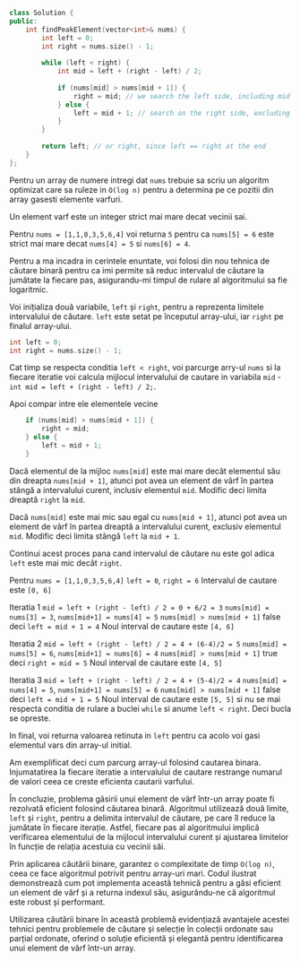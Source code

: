```cpp
class Solution {
public:
    int findPeakElement(vector<int>& nums) {
        int left = 0;
        int right = nums.size() - 1;
        
        while (left < right) {
            int mid = left + (right - left) / 2;
            
            if (nums[mid] > nums[mid + 1]) {
                right = mid; // we search the left side, including mid
            } else {
                left = mid + 1; // search on the right side, excluding mid
            }
        }
        
        return left; // or right, since left == right at the end
    }
};

```

Pentru un array de numere intregi dat `nums` trebuie sa scriu un algoritm optimizat care sa ruleze in `O(log n)` pentru a determina pe ce pozitii din array gasesti elemente varfuri.

Un element varf este un integer strict mai mare decat vecinii sai.

Pentru `nums = [1,1,0,3,5,6,4]` voi returna `5` pentru ca `nums[5] = 6` este strict mai mare decat `nums[4] = 5` si `nums[6] = 4`.

Pentru a ma incadra in cerintele enuntate, voi folosi din nou tehnica de căutare binară pentru ca imi permite să reduc intervalul de căutare la jumătate la fiecare pas, asigurandu-mi timpul de rulare al algoritmului sa fie logaritmic.

Voi inițializa două variabile, `left` și `right`, pentru a reprezenta limitele intervalului de căutare. `left` este setat pe începutul array-ului, iar `right` pe finalul array-ului.


```cpp
int left = 0;
int right = nums.size() - 1;
```

Cat timp se respecta conditia `left < right`, voi parcurge arry-ul `nums` si la fiecare iteratie voi calcula mijlocul intervalului de cautare in variabila `mid` - `int mid = left + (right - left) / 2;`.

Apoi compar intre ele elementele vecine 

```cpp
    if (nums[mid] > nums[mid + 1]) {
        right = mid;
    } else {
        left = mid + 1;
    }

```

Dacă elementul de la mijloc `nums[mid]` este mai mare decât elementul său din dreapta `nums[mid + 1]`, atunci pot avea un element de vârf în partea stângă a intervalului curent, inclusiv elementul `mid`. Modific deci limita dreaptă `right` la `mid`.

Dacă `nums[mid]` este mai mic sau egal cu `nums[mid + 1]`, atunci pot avea un element de vârf în partea dreaptă a intervalului curent, exclusiv elementul `mid`. Modific deci limita stângă `left` la `mid + 1`.

Continui acest proces pana cand intervalul de căutare nu este gol adica `left` este mai mic decât `right`.

Pentru `nums = [1,1,0,3,5,6,4]`
`left = 0`, `right = 6`
Intervalul de cautare este `[0, 6]`

Iteratia 1
`mid = left + (right - left) / 2 = 0 + 6/2 = 3`
`nums[mid] = nums[3] = 3`, `nums[mid+1] = nums[4] = 5`
`nums[mid] > nums[mid + 1]` false deci `left = mid + 1 = 4`
Noul interval de cautare este `[4, 6]`

Iteratia 2
`mid = left + (right - left) / 2 = 4 + (6-4)/2 = 5`
`nums[mid] = nums[5] = 6`, `nums[mid+1] = nums[6] = 4`
`nums[mid] > nums[mid + 1]` true deci `right = mid = 5`
Noul interval de cautare este `[4, 5]`

Iteratia 3
`mid = left + (right - left) / 2 = 4 + (5-4)/2 = 4`
`nums[mid] = nums[4] = 5`, `nums[mid+1] = nums[5] = 6`
`nums[mid] > nums[mid + 1]` false deci `left = mid + 1 = 5`
Noul interval de cautare este `[5, 5]` si nu se mai respecta conditia de rulare a buclei `while` si anume `left < right`. Deci bucla se opreste.

In final, voi returna valoarea retinuta in `left` pentru ca acolo voi gasi elementul vars din array-ul initial.

Am exemplificat deci cum parcurg array-ul folosind cautarea binara.
Injumatatirea la fiecare iteratie a intervalului de cautare restrange numarul de valori ceea ce creste eficienta cautarii varfului.

În concluzie, problema găsirii unui element de vârf într-un array poate fi rezolvată eficient folosind căutarea binară. Algoritmul utilizează două limite, `left` și `right`, pentru a delimita intervalul de căutare, pe care îl reduce la jumătate în fiecare iterație. Astfel, fiecare pas al algoritmului implică verificarea elementului de la mijlocul intervalului curent și ajustarea limitelor în funcție de relația acestuia cu vecinii săi.

Prin aplicarea căutării binare, garantez o complexitate de timp `O(log n)`, ceea ce face algoritmul potrivit pentru array-uri mari. Codul ilustrat demonstrează cum pot implementa această tehnică pentru a găsi eficient un element de vârf și a returna indexul său, asigurându-ne că algoritmul este robust și performant.

Utilizarea căutării binare în această problemă evidențiază avantajele acestei tehnici pentru problemele de căutare și selecție în colecții ordonate sau parțial ordonate, oferind o soluție eficientă și elegantă pentru identificarea unui element de vârf într-un array.